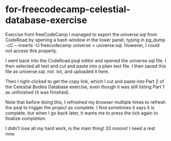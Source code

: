 # for-freecodecamp-celestial-database-exercise
Exercise from freeCodeCamp
I managed to export the universe.sql from CodeRoad by opening a bash window in the lower panel, typing in pg_dump -cC --inserts -U freecodecamp universe > universe.sql.
However, I could not access this properly.

I went back into the CodeRoad psql editor and opened the universe.sql file.
I then selected all text and cut and paste into a plain text file.
I then saved this file as universe.sql, not .txt, and uploaded it here.

Then I right-clicked to get the copy link, which I cut and paste into Part 2 of the Celestial Bodies Database exercise, even though it was still listing Part 1
as unfinished (it was finished).

Note that before doing this, I refreshed my browser multiple times to refresh the psql to trigger the project as complete.
I find sometimes it says it is complete, but when I go back later, it wants me to press the tick again to finalize completion.

I didn't lose all my hard work, is the main thing! 20 moons! I need a rest now.
